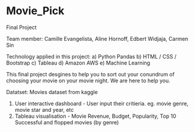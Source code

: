 # Movie_Pick
Final Project

Team member: Camille Evangelista, Aline Hornoff, Edbert Widjaja, Carmen Sin


  
Technology applied in this project: 
a) Python Pandas
b) HTML / CSS / Bootstrap
c) Tableau
d) Amazon AWS
e) Machine Learning


This final project desgines to help you to sort out your conundrum of choosing your movie on your movie night. We are here to help you.

Datatset: Movies dataset from kaggle

1. User interactive dashboard - User input their critieria. eg. movie genre, movie star and year, etc
2. Tableau visualisation - Movie Revenue, Budget, Popularity, Top 10 Successful and flopped movies (by genre)




